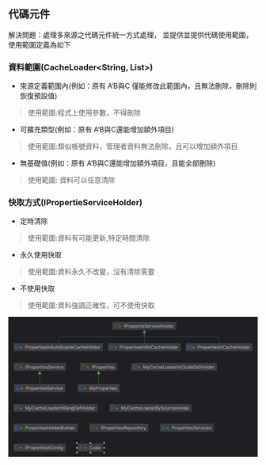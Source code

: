 ## 代碼元件

解決問題：處理多來源之代碼元件統一方式處理，
並提供並提供代碼使用範圍，使用範圍定義為如下

 


### 資料範圍(CacheLoader<String, List<IProperties>>)

- 來源定義範圍內(例如：原有 A‘B與C 僅能修改此範圍內，且無法刪除，刪除則恢復預設值)

>使用範圍:程式上使用參數，不得刪除

- 可擴充類型(例如：原有 A‘B與C還能增加額外項目)
>使用範圍:類似帳號資料，管理者資料無法刪除，且可以增加額外項目

- 無基礎值(例如：原有 A‘B與C還能增加額外項目，且能全部刪除)
> 使用範圍: 資料可以任意清除

### 快取方式(IPropertieServiceHolder)
- 定時清除
> 使用範圍:資料有可能更新,特定時間清除
- 永久使用快取
> 使用範圍:資料永久不改變，沒有清除需要
- 不使用快取
> 使用範圍:資料強調正確性，可不使用快取


![img.png](img.png)